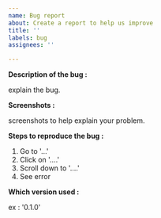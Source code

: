 ```yaml
---
name: Bug report
about: Create a report to help us improve
title: ''
labels: bug
assignees: ''

---
```


**Description of the bug :**

explain the bug.

**Screenshots :**

screenshots to help explain your problem.

**Steps to reproduce the bug :**

1. Go to '...'
2. Click on '....'
3. Scroll down to '....'
4. See error

**Which version used :**

ex : '0.1.0'

